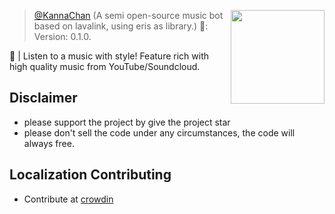 <a href="https://github.com/KagChi/kannachan"> <img align="right" src="https://cdn.discordapp.com/avatars/726379535184166943/a302e5a83b661116a9af122e74062147.jpg?size=2048" width="150"/></a>
> [@KannaChan](https://github.com/KagChi/kannachan) (A semi open-source music bot based on lavalink, using eris as library.) 🤖: Version: 0.1.0.

🎵 | Listen to a music with style! Feature rich with high quality music from YouTube/Soundcloud.

## Disclaimer
- please support the project by give the project star
- please don't sell the code under any circumstances, the code will always free.

## Localization Contributing
- Contribute at [crowdin](https://crowdin.com/project/kannachan)
